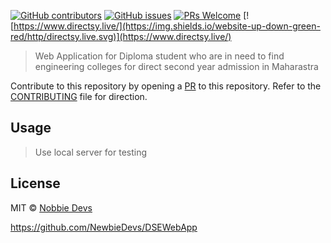 
[![GitHub contributors](https://img.shields.io/github/contributors/NewbieDevs/DSEWebApp)](https://github.com/coderjojo/NewbieDevs/DSEWebAppgraphs/contributors) [![GitHub issues](https://img.shields.io/github/issues/NewbieDevs/DSEWebApp)](https://github.com/NewbieDevs/DSEWebApp/issues) [![PRs Welcome](https://img.shields.io/badge/PRs-welcome-brightgreen.svg?style=flat-square)](https://github.com/NewbieDevs/DSEWebApp/pulls) [![https://www.directsy.live/](https://img.shields.io/website-up-down-green-red/http/directsy.live.svg)](https://www.directsy.live/)

> Web Application for Diploma  student who are in need to find engineering colleges for direct second year admission in Maharastra 


Contribute to this repository by opening a [PR](./CONTRIBUTING.md) to this repository. Refer to the [CONTRIBUTING](./CONTRIBUTING.md) file for direction.
## Usage
> Use local server for testing 

## License

MIT © [Nobbie Devs](https://github.com/orgs/NewbieDevs/dashboard)

https://github.com/NewbieDevs/DSEWebApp
